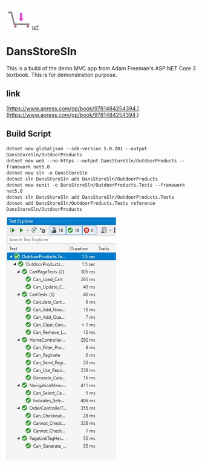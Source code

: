 ![icon](https://github.com/uid100/DansStoreSln/blob/master/OutdoorProducts/wwwroot/images/cartempty.png)
[url](https://outdoorproducts.azurewebsites.net)

# DansStoreSln
This is a build of the demo MVC app from Adam Freeman's ASP.NET Core 3 textbook. This is for demonstration purpose.

## link
[https://www.apress.com/gp/book/9781484254394.](https://www.apress.com/gp/book/9781484254394.)

## Build Script

    dotnet new globaljson --sdk-version 5.0.201 --output DansStoreSln/OutdoorProducts
    dotnet new web --no-https --output DansStoreSln/OutdoorProducts --framework net5.0
    dotnet new sln -o DansStoreSln
    dotnet sln DansStoreSln add DansStoreSln/OutdoorProducts
    dotnet new xunit -o DansStoreSln/OutdoorProducts.Tests --framework net5.0
    dotnet sln DansStoreSln add DansStoreSln/OutdoorProducts.Tests 
    dotnet add DansStoreSln/OutdoorProducts.Tests reference DansStoreSln/OutdoorProducts
    
![Updated Unit Tests through Ch.8  1-Apr-21](https://github.com/uid100/DansStoreSln/blob/master/screenshots/UnitTests.JPG)
